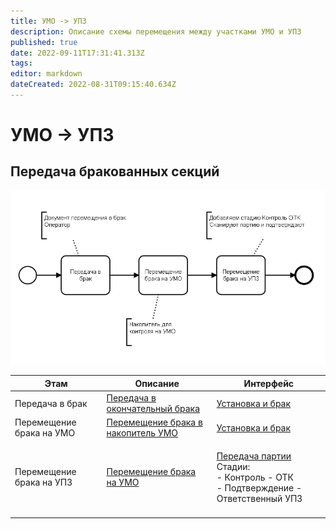 ```yaml
---
title: УМО -> УПЗ
description: Описание схемы перемещения между участками УМО и УПЗ
published: true
date: 2022-09-11T17:31:41.313Z
tags: 
editor: markdown
dateCreated: 2022-08-31T09:15:40.634Z
---
```


# УМО -> УПЗ

## Передача бракованных секций

![](<../../../assets/image (727).png>)

| Этам                     | Описание                                                                                                                       | Интерфейс                                                                                                                                                                                                          |
| ------------------------ | ------------------------------------------------------------------------------------------------------------------------------ | ------------------------------------------------------------------------------------------------------------------------------------------------------------------------------------------------------------------ |
| Передача в брак          | [Передача в окончательный брака](../../../upravlenie-kachestvom/dokumenty-po-uchetu-kachestva/uchet-braka/peredacha-v-brak.md) | [Установка и брак](../../../web-prilozheniya/prilozhenie-mes/uchet-v-prilozhenii-mes/mes-vyrabotka/ustanovka-i-brak.md#ustanovlennye-partii)                                                                       |
| Перемещение брака на УМО | [Перемещение брака в накопитель УМО](../../peremesheniya-tovarov-1/vnutrennee-peremeshenie/)                                   | [Установка и брак](../../../web-prilozheniya/prilozhenie-mes/uchet-v-prilozhenii-mes/mes-vyrabotka/ustanovka-i-brak.md#otpravit-brak)                                                                              |
| Перемещение брака на УПЗ | [Перемещение брака на УМО](../../peremesheniya-tovarov-1/vnutrennee-peremeshenie/)                                             | <p><a href="../../../web-prilozheniya/prilozhenie-mes/uchet-v-prilozhenii-mes/razdelenie-partii/peredacha-partii.md">Передача партии</a><br>Стадии:<br>- Контроль - ОТК<br>- Подтверждение - Ответственный УПЗ</p> |
|                          |                                                                                                                                |                                                                                                                                                                                                                    |
